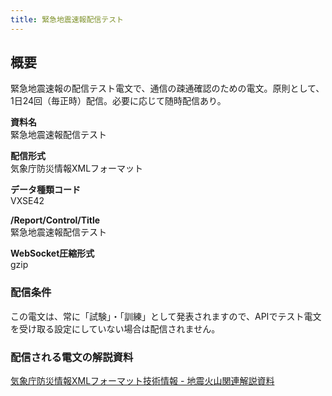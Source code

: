 ```yaml
---
title: 緊急地震速報配信テスト
---
```


## 概要
緊急地震速報の配信テスト電文で、通信の疎通確認のための電文。原則として、1日24回（毎正時）配信。必要に応じて随時配信あり。

**資料名** <br/>
 緊急地震速報配信テスト
 
**配信形式** <br/>
 気象庁防災情報XMLフォーマット

**データ種類コード** <br/>
 VXSE42
 
**/Report/Control/Title** <br/>
 緊急地震速報配信テスト

**WebSocket圧縮形式** <br/>
 gzip

### 配信条件

この電文は、常に「試験」・「訓練」として発表されますので、APIでテスト電文を受け取る設定にしていない場合は配信されません。

### 配信される電文の解説資料
 [気象庁防災情報XMLフォーマット技術情報 - 地震火山関連解説資料](https://dmdata.jp/doc/jma/manual/0101-0183.pdf#page=115)

